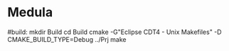 # Medula

#build:
mkdir Build
cd Build
cmake -G"Eclipse CDT4 - Unix Makefiles" -D CMAKE_BUILD_TYPE=Debug ../Prj
make
